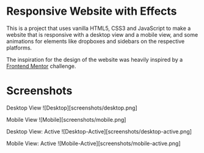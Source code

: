 # Responsive Website with Effects
This is a project that uses vanilla HTML5, CSS3 and JavaScript to make a website that is responsive with a desktop view and a mobile view, and some animations for elements like dropboxes and sidebars on the respective platforms.

The inspiration for the design of the website was heavily inspired by a [Frontend Mentor](https://www.frontendmentor.io/challenges/intro-section-with-dropdown-navigation-ryaPetHE5/hub/intro-section-with-dropdown-navigation-l4nZj6wWDe) challenge.

# Screenshots

Desktop View
![Desktop][screenshots/desktop.png]

Mobile View
![Mobile][screenshots/mobile.png]

Desktop View: Active
![Desktop-Active][screenshots/desktop-active.png]


Mobile View: Active
![Mobile-Active][screenshots/mobile-active.png]
